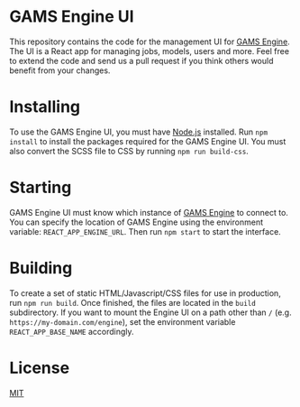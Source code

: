# GAMS Engine UI
This repository contains the code for the management UI for [GAMS Engine](https://gams.com/engine). The UI is a React app for managing jobs, models, users and more. Feel free to extend the code and send us a pull request if you think others would benefit from your changes.

# Installing
To use the GAMS Engine UI, you must have [Node.js](https://nodejs.org) installed. Run `npm install` to install the packages required for the GAMS Engine UI. You must also convert the SCSS file to CSS by running `npm run build-css`.

# Starting
GAMS Engine UI must know which instance of [GAMS Engine](https://gams.com/engine) to connect to. You can specify the location of GAMS Engine using the environment variable: `REACT_APP_ENGINE_URL`. Then run `npm start` to start the interface. 

# Building
To create a set of static HTML/Javascript/CSS files for use in production, run `npm run build`. Once finished, the files are located in the `build` subdirectory. If you want to mount the Engine UI on a path other than `/` (e.g. `https://my-domain.com/engine`), set the environment variable `REACT_APP_BASE_NAME` accordingly. 

# License
[MIT](https://github.com/gams-dev/engine-ui/blob/master/LICENSE)
